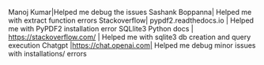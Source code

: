 Manoj Kumar|Helped me debug the issues
Sashank Boppanna| Helped me with extract function errors
Stackoverflow| pypdf2.readthedocs.io | Helped me with PyPDF2 installation error
SQLlite3 Python docs | https://stackoverflow.com/ | Helped me with sqlite3 db creation and query execution
Chatgpt |https://chat.openai.com| Helped me debug minor issues with installations/ errors
